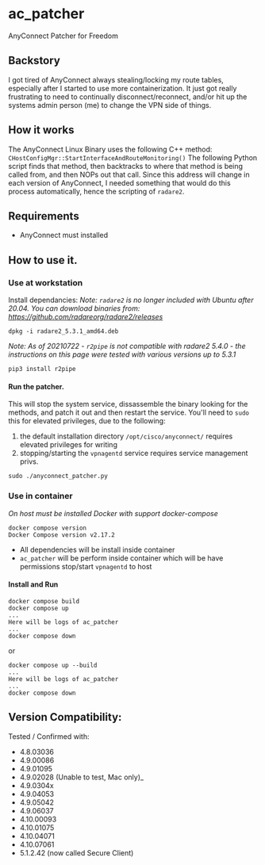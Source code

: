 # ac_patcher
AnyConnect Patcher for Freedom

## Backstory
I got tired of AnyConnect always stealing/locking my route tables, especially after I started to use more containerization. It just got really frustrating to need to continually disconnect/reconnect, and/or hit up the systems admin person (me) to change the VPN side of things.

## How it works
The AnyConnect Linux Binary uses the following C++ method: ``CHostConfigMgr::StartInterfaceAndRouteMonitoring()``
The following Python script finds that method, then backtracks to where that method is being called from, and then NOPs out that call.
Since this address will change in each version of AnyConnect, I needed something that would do this process automatically, hence the scripting of `radare2`.

## Requirements

- AnyConnect must installed

## How to use it.

### Use at workstation

Install dependancies:
*Note: `radare2` is no longer included with Ubuntu after 20.04. You can download binaries from: https://github.com/radareorg/radare2/releases*

```
dpkg -i radare2_5.3.1_amd64.deb
```

*Note: As of 20210722 - `r2pipe` is not compatible with radare2 5.4.0 - the instructions on this page were tested with various versions up to 5.3.1*

```
pip3 install r2pipe
```

#### Run the patcher.
This will stop the system service, dissassemble the binary looking for the methods, and patch it out and then restart the service.
You'll need to ``sudo`` this for elevated privileges, due to the following:
1. the default installation directory ``/opt/cisco/anyconnect/`` requires elevated privileges for writing
1. stopping/starting the `vpnagentd` service requires service management privs.

```
sudo ./anyconnect_patcher.py
```

### Use in container

*On host must be installed Docker with support docker-compose*

```
docker compose version
Docker Compose version v2.17.2
```

- All dependencies will be install inside container
- `ac_patcher` will be perform inside container which 
will be have permissions stop/start `vpnagentd` to host

#### Install and Run

```
docker compose build
docker compose up
...
Here will be logs of ac_patcher
...
docker compose down
```

or

```
docker compose up --build
...
Here will be logs of ac_patcher
...
docker compose down
```

## Version Compatibility:
Tested / Confirmed with:
- 4.8.03036
- 4.9.00086
- 4.9.01095
- 4.9.02028 (Unable to test, Mac only)_
- 4.9.0304x
- 4.9.04053
- 4.9.05042
- 4.9.06037
- 4.10.00093
- 4.10.01075
- 4.10.04071
- 4.10.07061
- 5.1.2.42 (now called Secure Client)
